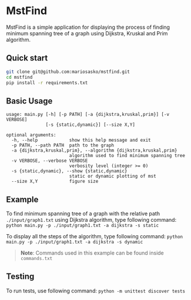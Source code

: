 # MstFind

MstFind is a simple application for displaying the process of finding minimum spanning tree of a graph using Dijkstra, Kruskal and Prim algorithm.

## Quick start

```bash
git clone git@github.com:mariosasko/mstfind.git
cd mstfind
pip install -r requirements.txt
```

## Basic Usage

```
usage: main.py [-h] [-p PATH] [-a {dijkstra,kruskal,prim}] [-v VERBOSE]
               [-s {static,dynamic}] [--size X,Y]

optional arguments:
  -h, --help            show this help message and exit
  -p PATH, --path PATH  path to the graph
  -a {dijkstra,kruskal,prim}, --algorithm {dijkstra,kruskal,prim}
                        algorithm used to find minimum spanning tree
  -v VERBOSE, --verbose VERBOSE
                        verbosity level (integer >= 0)
  -s {static,dynamic}, --show {static,dynamic}
                        static or dynamic plotting of mst
  --size X,Y            figure size
```

## Example

To find minimum spanning tree of a graph with the relative path `./input/graph1.txt` using Dijkstra algorithm, type following command:
`python main.py -p ./input/graph1.txt -a dijkstra -s static`

To display all the steps of the algorithm, type following command:
`python main.py -p ./input/graph1.txt -a dijkstra -s dynamic`

> **Note**: Commands used in this example can be found inside `commands.txt`

## Testing

To run tests, use following command:
`python -m unittest discover tests`

